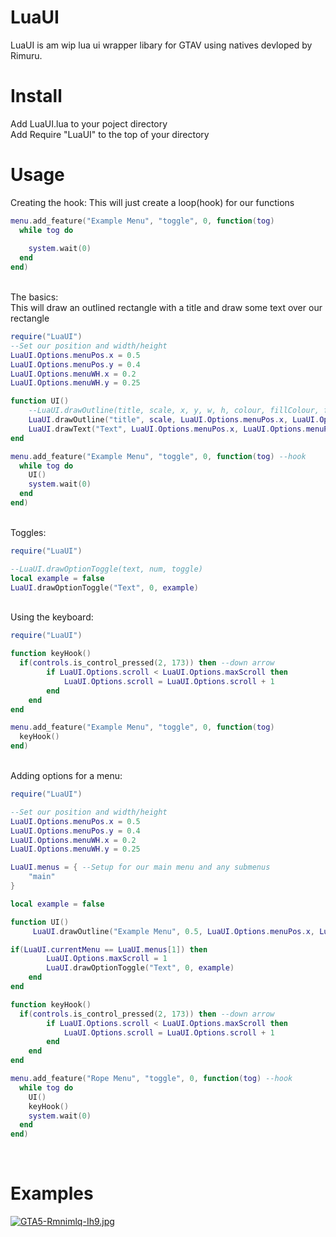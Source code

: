 # LuaUI
LuaUI is am  wip lua ui wrapper libary for GTAV using natives devloped by Rimuru.<br />

# Install
Add LuaUI.lua to your poject directory<br />
Add Require "LuaUI" to the top of your directory<br />

# Usage

Creating the hook:
This will just create a loop(hook) for our functions<br />
```lua
menu.add_feature("Example Menu", "toggle", 0, function(tog)
  while tog do
    
    system.wait(0)
  end
end)
```
<br />
The basics:<br />
This will draw an outlined rectangle with a title and draw some text over our rectangle<br />

```lua 
require("LuaUI")
--Set our position and width/height
LuaUI.Options.menuPos.x = 0.5
LuaUI.Options.menuPos.y = 0.4
LuaUI.Options.menuWH.x = 0.2
LuaUI.Options.menuWH.y = 0.25

function UI()
    --LuaUI.drawOutline(title, scale, x, y, w, h, colour, fillColour, filled)
    LuaUI.drawOutline("title", scale, LuaUI.Options.menuPos.x, LuaUI.Options.menuPos.y, LuaUI.Options.menuWH.x, LuaUI.Options.menuWH.y, foreColour, backgroundColour, filled)
    LuaUI.drawText("Text", LuaUI.Options.menuPos.x, LuaUI.Options.menuPos.y, font, scale, center, allignRight)
end

menu.add_feature("Example Menu", "toggle", 0, function(tog) --hook
  while tog do
    UI()
    system.wait(0)
  end
end)
```
<br />
Toggles:<br />

```lua
require("LuaUI")

--LuaUI.drawOptionToggle(text, num, toggle)
local example = false
LuaUI.drawOptionToggle("Text", 0, example)
```
<br />
Using the keyboard:<br />

```lua
require("LuaUI")

function keyHook()
  if(controls.is_control_pressed(2, 173)) then --down arrow     
        if LuaUI.Options.scroll < LuaUI.Options.maxScroll then
            LuaUI.Options.scroll = LuaUI.Options.scroll + 1
        end
    end
end

menu.add_feature("Example Menu", "toggle", 0, function(tog)
  keyHook()
end)
```
<br />
Adding options for a menu:<br />

```lua
require("LuaUI")

--Set our position and width/height
LuaUI.Options.menuPos.x = 0.5
LuaUI.Options.menuPos.y = 0.4
LuaUI.Options.menuWH.x = 0.2
LuaUI.Options.menuWH.y = 0.25

LuaUI.menus = { --Setup for our main menu and any submenus
    "main"
}

local example = false

function UI()
     LuaUI.drawOutline("Example Menu", 0.5, LuaUI.Options.menuPos.x, LuaUI.Options.menuPos.y, LuaUI.Options.menuWH.x, LuaUI.Options.menuWH.y + (LuaUI.Options.maxScroll/100), blue, black, true)

if(LuaUI.currentMenu == LuaUI.menus[1]) then
        LuaUI.Options.maxScroll = 1
        LuaUI.drawOptionToggle("Text", 0, example)
    end
end

function keyHook()
  if(controls.is_control_pressed(2, 173)) then --down arrow     
        if LuaUI.Options.scroll < LuaUI.Options.maxScroll then
            LuaUI.Options.scroll = LuaUI.Options.scroll + 1
        end
    end
end

menu.add_feature("Rope Menu", "toggle", 0, function(tog) --hook
  while tog do
    UI()
    keyHook()
    system.wait(0)
  end
end)
```
<br />

# Examples
[![GTA5-Rmnimlq-Ih9.jpg](https://i.postimg.cc/mg2zXPHy/GTA5-Rmnimlq-Ih9.jpg)](https://postimg.cc/Vdpk5L4J)
